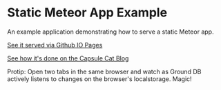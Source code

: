 # Static Meteor App Example

An example application demonstrating how to serve a static Meteor app.

[See it served via Github IO Pages](http://capsulecat.github.io/OfflineMeteorAppExample)

[See how it's done on the Capsule Cat Blog](http://blog.capsulecat.com/2016/01/28/offline-meteor-apps/)

Protip: Open two tabs in the same browser and watch as Ground DB actively listens to changes on the browser's localstorage. Magic!
